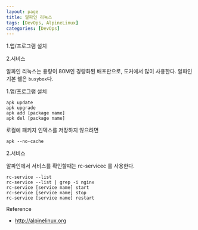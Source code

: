 ```yaml
---
layout: page
title: 알파인 리눅스
tags: [DevOps, AlpineLinux]
categories: [DevOps]
---
```




1.앱/프로그램 설치

2.서비스 



알파인 리눅스는 용량이 80M인 경량화된 배포판으로, 도커에서 많이 사용한다. 알파인 기본 쉘은 `busybox`다.



1.앱/프로그램 설치

```shell
apk update
apk upgrade
apk add [package name]
apk del [package name]

```



로컬에 패키지 인덱스를 저장하지 않으려면

```shell
apk --no-cache 
```





2.서비스

알파인에서 서비스를 확인할때는 rc-servicec 를 사용한다.

```shell
rc-service --list
rc-service --list | grep -i nginx
rc-service [service name] start
rc-service [service name] stop
rc-service [service name] restart
```



 



Reference

* http://alpinelinux.org





